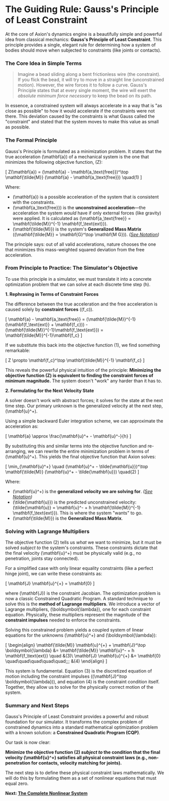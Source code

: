 # The Guiding Rule: Gauss's Principle of Least Constraint

At the core of Axion's dynamics engine is a beautifully simple and powerful idea from classical mechanics: **Gauss's Principle of Least Constraint**. This principle provides a single, elegant rule for determining how a system of bodies should move when subjected to constraints (like joints or contacts).

### The Core Idea in Simple Terms

> Imagine a bead sliding along a bent frictionless wire (the constraint). If you flick the bead, it will try to move in a straight line (unconstrained motion). However, the wire forces it to follow a curve. Gauss's Principle states that at every single moment, the wire will exert the *absolute minimum force necessary* to keep the bead on its path.

In essence, a constrained system will always accelerate in a way that is "as close as possible" to how it would accelerate if the constraints were not there. This deviation caused by the constraints is what Gauss called the "constraint" and stated that the system moves to make this value as small as possible.

### The Formal Principle

Gauss's Principle is formulated as a minimization problem. It states that the true acceleration \(\mathbf{a}\) of a mechanical system is the one that minimizes the following objective function, \(Z\):

\[
Z(\mathbf{a}) = (\mathbf{a} - \mathbf{a_\text{free}})^\top \mathbf{\tilde{M}} (\mathbf{a} - \mathbf{a_\text{free}}) \quad(1)
\]

Where:

* \(\mathbf{a}\) is a possible acceleration of the system that is consistent with the constraints.
* \(\mathbf{a_\text{free}}\) is the **unconstrained acceleration**—the acceleration the system *would* have if only external forces (like gravity) were applied. It is calculated as \(\mathbf{a_\text{free}} = \mathbf{\tilde{M}}^{-1} \mathbf{f_\text{ext}}\).
* \(\mathbf{\tilde{M}}\) is the system's **Generalized Mass Matrix** (\(\mathbf{\tilde{M}} = \mathbf{G}^\top \mathbf{M G}\)). *([See Notation](./notation.md#system-matrices-and-parameters))*

The principle says: out of all valid accelerations, nature chooses the one that minimizes this mass-weighted squared deviation from the free acceleration.

### From Principle to Practice: The Simulator's Objective

To use this principle in a simulator, we must translate it into a concrete optimization problem that we can solve at each discrete time step \(h\).

**1. Rephrasing in Terms of Constraint Forces**

The difference between the true acceleration and the free acceleration is caused solely by **constraint forces** (\(f_c\)).

\[
\mathbf{a} - \mathbf{a_\text{free}} = (\mathbf{\tilde{M}}^{-1}(\mathbf{f_\text{ext}} + \mathbf{f_c})) - (\mathbf{\tilde{M}}^{-1}\mathbf{f_\text{ext}}) = \mathbf{\tilde{M}}^{-1}\mathbf{f_c}
\]

If we substitute this back into the objective function (1), we find something remarkable:

\[
Z \propto \mathbf{f_c}^\top \mathbf{\tilde{M}}^{-1} \mathbf{f_c}
\]

This reveals the powerful physical intuition of the principle: **Minimizing the objective function \(Z\) is equivalent to finding the constraint forces of minimum magnitude.** The system doesn't "work" any harder than it has to.

**2. Formulating for the Next Velocity State**

A solver doesn't work with abstract forces; it solves for the state at the next time step. Our primary unknown is the generalized velocity at the next step, \(\mathbf{u}^+\).

Using a simple backward Euler integration scheme, we can approximate the acceleration as:

\[
    \mathbf{a} \approx \frac{\mathbf{u}^+ - \mathbf{u}^-}{h}
\]

By substituting this and similar terms into the objective function and re-arranging, we can rewrite the entire minimization problem in terms of \(\mathbf{u}^+\). This yields the final objective function that Axion solves:

\[
\min_{\mathbf{u}^+} \quad (\mathbf{u}^+ - \tilde{\mathbf{u}})^\top \mathbf{\tilde{M}} (\mathbf{u}^+ - \tilde{\mathbf{u}}) \quad(2)
\]

Where:

* \(\mathbf{u}^+\) is the **generalized velocity we are solving for**. *([See Notation](./notation.md#state-vectors-and-their-components))*
* \(\tilde{\mathbf{u}}\) is the predicted unconstrained velocity: \(\tilde{\mathbf{u}} = \mathbf{u}^- + h \mathbf{\tilde{M}}^{-1} \mathbf{f_\text{ext}}\). This is where the system "wants" to go.
* \(\mathbf{\tilde{M}}\) is the **Generalized Mass Matrix**.

### Solving with Lagrange Multipliers

The objective function (2) tells us *what* we want to minimize, but it must be solved *subject to* the system's constraints. These constraints dictate that the final velocity \(\mathbf{u}^+\) must be physically valid (e.g., no penetration, joints stay connected).

For a simplified case with only linear equality constraints (like a perfect hinge joint), we can write these constraints as:

\[
\mathbf{J} \mathbf{u}^{+} = \mathbf{0}
\]

where \(\mathbf{J}\) is the constraint Jacobian. The optimization problem is now a classic Constrained Quadratic Program. A standard technique to solve this is the **method of Lagrange multipliers**. We introduce a vector of Lagrange multipliers, \(\boldsymbol{\lambda}\), one for each constraint equation. Physically, these multipliers represent the magnitude of the **constraint impulses** needed to enforce the constraints.

Solving this constrained problem yields a coupled system of linear equations for the unknowns \(\mathbf{u}^+\) and \(\boldsymbol{\lambda}\):

\[
\begin{align}
\mathbf{\tilde{M}} \mathbf{u}^{+} + \mathbf{J}^\top \boldsymbol{\lambda} &= \mathbf{\tilde{M}} \mathbf{u}^- + h \mathbf{f_\text{ext}} \quad &(3)\\
\mathbf{J} \mathbf{u}^{+} &= \mathbf{0} \quad\quad\quad\quad\quad\;\;\; &(4)
\end{align}
\]

This system is fundamental. Equation (3) is the discretized equation of motion including the constraint impulses (\(\mathbf{J}^\top \boldsymbol{\lambda}\)), and equation (4) is the constraint condition itself. Together, they allow us to solve for the physically correct motion of the system.

### Summary and Next Steps

Gauss's Principle of Least Constraint provides a powerful and robust foundation for our simulator. It transforms the complex problem of constrained dynamics into a standard mathematical optimization problem with a known solution: a **Constrained Quadratic Program (CQP)**.

Our task is now clear:

**Minimize the objective function (2) *subject to* the condition that the final velocity \(\mathbf{u}^+\) satisfies all physical constraint laws (e.g., non-penetration for contacts, velocity matching for joints).**

The next step is to define these physical constraint laws mathematically. We will do this by formulating them as a set of nonlinear equations that must equal zero.

**Next: [The Complete Nonlinear System](./non-linear-system.md)**